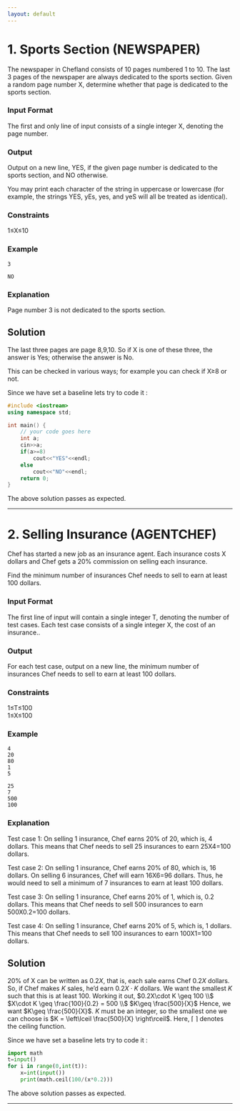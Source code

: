 ```yaml
---
layout: default
---
```


 <script type="text/x-mathjax-config">
    MathJax.Hub.Config({
      tex2jax: {
        skipTags: ['script', 'noscript', 'style', 'textarea', 'pre'],
        inlineMath: [['$','$']]
      }
    });
  </script>
  <script src="https://cdn.mathjax.org/mathjax/latest/MathJax.js?config=TeX-AMS-MML_HTMLorMML" type="text/javascript"></script> 

# 1. Sports Section (NEWSPAPER)

The newspaper in Chefland consists of 10 pages numbered 1 to 10. The last 3 pages of the newspaper are always dedicated to the sports section. Given a random page number X, determine whether that page is dedicated to the sports section.

### Input Format
The first and only line of input consists of a single integer X, denoting the page number.

### Output
Output on a new line, YES, if the given page number is dedicated to the sports section, and NO otherwise.

You may print each character of the string in uppercase or lowercase (for example, the strings YES, yEs, yes, and yeS will all be treated as identical).

### Constraints
1≤X≤10<br>

### Example
```
3
```

```
NO
```

### Explanation
Page number 3 is not dedicated to the sports section.

## Solution

The last three pages are page 8,9,10. So if X is one of these three, the answer is Yes; otherwise the answer is No.

This can be checked in various ways; for example you can check if X≥8 or not.

Since we have set a baseline lets try to code it :

```c++
#include <iostream>
using namespace std;

int main() {
	// your code goes here
	int a;
	cin>>a;
	if(a>=8)
	    cout<<"YES"<<endl;
	else
	    cout<<"NO"<<endl;
	return 0;
}

```

The above solution passes as expected.

* * *

# 2. Selling Insurance (AGENTCHEF)

Chef has started a new job as an insurance agent. Each insurance costs X dollars and Chef gets a 20% commission on selling each insurance.

Find the minimum number of insurances Chef needs to sell to earn at least 100 dollars.

### Input Format
The first line of input will contain a single integer T, denoting the number of test cases.
Each test case consists of a single integer X, the cost of an insurance..

### Output
For each test case, output on a new line, the minimum number of insurances Chef needs to sell to earn at least 100 dollars.

### Constraints
1≤T≤100<br>
1≤X≤100

### Example
```
4
20
80
1
5
```

```
25
7
500
100
```

### Explanation
Test case 1: On selling 1 insurance, Chef earns 20% of 20, which is, 4 dollars. This means that Chef needs to sell 25 insurances to earn 25X4=100 dollars.

Test case 2: On selling 1 insurance, Chef earns 20% of 80, which is, 16 dollars. On selling 6 insurances, Chef will earn  16X6=96 dollars. Thus, he would need to sell a minimum of 7 insurances to earn at least 100 dollars.

Test case 3: On selling 1 insurance, Chef earns 20% of 1, which is, 0.2 dollars. This means that Chef needs to sell 500 insurances to earn 500X0.2=100 dollars.

Test case 4: On selling 1 insurance, Chef earns 20% of 5, which is, 1 dollars. This means that Chef needs to sell 100 insurances to earn 100X1=100 dollars.

## Solution

20% of X can be written as $0.2X$, that is, each sale earns Chef $0.2X$ dollars.
So, if Chef makes $K$ sales, he’d earn $0.2X\cdot K$ dollars.
We want the smallest $K$ such that this is at least $100$.
Working it out,
$0.2X\cdot K \geq 100 \\$
$X\cdot K \geq \frac{100}{0.2} = 500 \\$
$K\geq \frac{500}{X}$
Hence, we want $K\geq \frac{500}{X}$.
$K$ must be an integer, so the smallest one we can choose is $K = \left\lceil \frac{500}{X} \right\rceil$.
Here, $\left\lceil \ \right\rceil$ denotes the ceiling function.

Since we have set a baseline lets try to code it :

```python
import math
t=input()
for i in range(0,int(t)):
    x=int(input())
    print(math.ceil(100/(x*0.2)))

```

The above solution passes as expected.

* * *